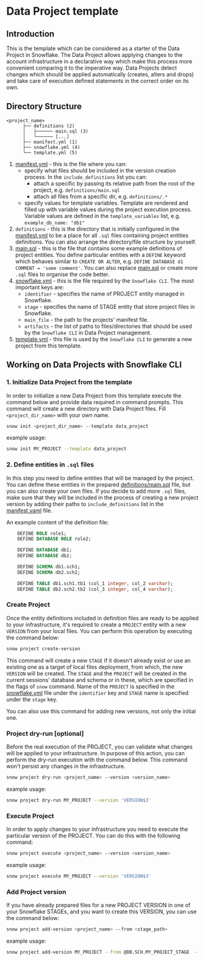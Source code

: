 # Data Project template

## Introduction

This is the template which can be considered as a starter of the Data Project in Snowflake. The Data
Project allows applying changes to the account infrastructure in a declarative way which make this
process more convenient comparing it to the imperative way. Data Projects detect changes which should
be applied automatically (creates, alters and drops) and take care of execution defined statements
in the correct order on its own.

## Directory Structure

```
<project_name>
      ├── definitions (2)
      │   ├────── main.sql (3)
      │   └────── [...]
      ├── manifest.yml (1)
      ├── snowflake.yml (4)
      └── template.yml (5)
```

1. [manifest.yml][manifest] - this is the file where you can:
    * specify what files should be included in the version creation process. In the `include_definitions` list you can:
      * attach a specific by passing its relative path from the root of the project, e.g. `definitions/main.sql`
      * attach all files from a specific dir, e.g. `definitions/.*`
    * specify values for template variables. Template are rendered and filled up with variable values during the project execution process. Variable values are defined in the `template_variables` list, e.g. `example_db_name: "db1"`
2. `definitions` - this is the directory that is initially configured in the [manifest.yml][manifest] to be a place for all `.sql` files containing project entities definitions. You can also arrange the directory/file structure by yourself.
3. [main.sql][main.sql] - this is the file that contains some example definitions of project entities. You define particular entities with a `DEFINE` keyword which behaves similar to `CREATE OR ALTER`, e.g. `DEFINE DATABASE d1 COMMENT = 'some comment'`. You can also replace [main.sql][main.sql] or create more `.sql` files to organise the code better.
4. [snowflake.yml][snowflake] - this is the file required by the `Snowflake CLI`. The most important keys are:
    * `identifier` - specifies the name of PROJECT entity managed in Snowflake.
    * `stage` - specifies the name of STAGE entity that store project files in Snowflake.
    * `main_file` - the path to the projects' manifest file.
    * `artifacts` - the list of paths to files/directories that should be used by the `Snowflake CLI` in Data Project management.
5. [template.yml][template] - this file is used by the `Snowflake CLI` to generate a new project from this template.

## Working on Data Projects with Snowflake CLI

### 1. Initialize Data Project from the template

In order to initialize a new Data Project from this template execute the command below and provide data required in command prompts. This command will create a new directory with Data Project files. Fill `<project_dir_name>` with your own name.

```bash
snow init <project_dir_name> --template data_project
```

example usage:

```bash
snow init MY_PROJECT --template data_project
```

### 2. Define entities in `.sql` files

In this step you need to define entities that will be managed by the project. You can define these
entities in the prepared [definitions/main.sql][main.sql] file, but you can also create your own files. If you
decide to add more `.sql` files, make sure that they will be included in the process of creating a new
project version by adding their paths to `include_definitions` list in the [manifest.yaml][manifest] file.

An example content of the definition file:
```sql
    DEFINE ROLE role1;
    DEFINE DATABASE ROLE role2;

    DEFINE DATABASE db1;
    DEFINE DATABASE db2;

    DEFINE SCHEMA db1.sch1;
    DEFINE SCHEMA db2.sch2;

    DEFINE TABLE db1.sch1.tb1 (col_1 integer, col_2 varchar);
    DEFINE TABLE db2.sch2.tb2 (col_3 integer, col_4 varchar);
```

### Create Project

Once the entity definitions included in definition files are ready to be applied to your infrastructure,
it's required to create a `PROJECT` entity with a new `VERSION` from your local files. You can perform this
operation by executing the command below:

```bash
snow project create-version
```

This command will create a new `STAGE` if it doesn't already exist or use an existing one as a target
of local files deployment, from which, the new `VERSION` will be created. The `STAGE` and the `PROJECT`
will be created in the current sessions' database and schema or in these, which are specified in the
flags of `snow` command. Name of the `PROJECT` is specified in the [snowflake.yml][snowflake] file under the `identifier`
key and `STAGE` name is specified under the `stage` key.

You can also use this command for adding new versions, not only the initial one.

### Project dry-run [optional]

Before the real execution of the PROJECT, you can validate what changes will be applied to your infrastructure.
In purpose of this action, you can perform the dry-run execution with the command below. This command won't
persist any changes in the infrastructure.

```bash
snow project dry-run <project_name> --version <version_name>
```

example usage:

```bash
snow project dry-run MY_PROJECT --version 'VERSION$3'
```

### Execute Project

In order to apply changes to your infrastructure you need to execute the particular version of the PROJECT.
You can do this with the following command:

```bash
snow project execute <project_name> --version <version_name>
```

example usage:

```bash
snow project execute MY_PROJECT --version 'VERSION$3'
```

### Add Project version

If you have already prepared files for a new PROJECT VERSION in one of your Snowflake STAGEs, and you
want to create this VERSION, you can use the command below:

```bash
snow project add-version <project_name> --from <stage_path>
```

example usage:

```bash
snow project add-version MY_PROJECT --from @DB.SCH.MY_PROJECT_STAGE  --dbname DB --schema SCH
```


[manifest]: ./manifest.yml
[snowflake]: ./snowflake.yml
[main.sql]: ./definitions/main.sql
[template]: ./template.yml
